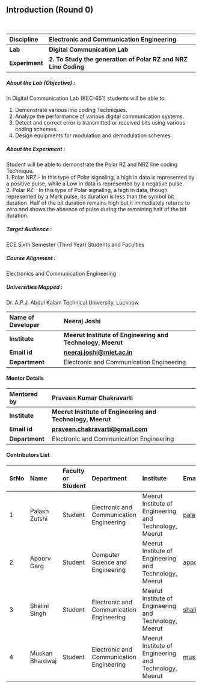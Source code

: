 ## Introduction (Round 0)


<br>

<b>Discipline | <b>Electronic and Communication Engineering
:--|:--|
<b> Lab | <b> Digital Communication Lab
<b> Experiment|     <b> 2. To Study the generation of Polar RZ and NRZ Line Coding

<h5> About the Lab (Objective) : </h5>

 In Digital Communication Lab (KEC-651) students will be able to:<br>
1.	Demonstrate various line coding Techniques.<br>
2.	Analyze the performance of various digital communication systems.<br> 
3.	Detect and correct error is transmitted or received bits using various coding schemes.<br>
4.	Design equipments for modulation and demodulation schemes.<br>


<h5> About the Experiment : </h5>

Student will be able to demonstrate the Polar RZ and NRZ line coding Technique. <br> 1. Polar NRZ:- In this type of Polar signaling, a high in data is represented by a positive pulse, while a Low in data is represented by a negative pulse. <br> 2. Polar RZ:- In this type of Polar signaling, a high in data, though represented by a Mark pulse, its duration is less than the symbol bit duration. Half of the bit duration remains high but it immediately returns to zero and shows the absence of pulse during the remaining half of the bit duration.

<h5> Target Audience : </h5>

 ECE Sixth Semester (Third Year) Students and Faculties

<h5> Course Alignment : </h5>

Electronics and Communication Engineering

<h5> Universities Mapped : </h5>

  Dr. A.P.J. Abdul Kalam Technical University, Lucknow

<b>Name of Developer | <b> Neeraj Joshi
:--|:--|
<b> Institute | <b> Meerut Institute of Engineering and Technology, Meerut
<b> Email id|     <b> neeraj.joshi@miet.ac.in
<b> Department | Electronic and Communication Engineering

#### Mentor Details

<b>Mentored by | <b> Praveen Kumar Chakravarti
:--|:--|
<b> Institute | <b> Meerut Institute of Engineering and Technology, Meerut 
<b> Email id|     <b> praveen.chakravarti@gmail.com
<b> Department | Electronic and Communication Engineering

#### Contributors List

SrNo | Name | Faculty or Student | Department| Institute | Email id
:--|:--|:--|:--|:--|:--|
1 | Palash Zutshi | Student | Electronic and Communication Engineering | Meerut Institute of Engineering and Technology, Meerut  | palash.zutshi.ec.2017@miet.ac.in
2 | Apoorv Garg | Student |Computer Science and Engineering | Meerut Institute of Engineering and Technology, Meerut |apoorv.garg.cse.2017@miet.ac.in
3 | Shalini Singh | Student | Electronic and Communication Engineering | Meerut Institute of Engineering and Technology, Meerut |shalini.singh.ec.2017@miet.ac.in
4 |Muskan Bhardwaj | Student | Electronic and Communication Engineering | Meerut Institute of Engineering and Technology, Meerut |muskan.bhardwaj.ec.2017@miet.ac.in


<br>
